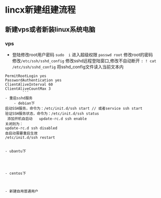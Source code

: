 
# lincx新建组建流程
## 新建vps或者新装linux系统电脑
### vps
- 登陆修改root用户密码
`sudo 
i` 进入超级权限
`passwd root` 修改root的密码
修改`/etc/ssh/sshd_config` 修改sshd远程登陆窗口,修改不自动断开
`: ! cat /etc/ssh/sshd_config` 将sshd_config文件读入当前文本内

```linux
PermitRootLogin yes
PasswordAuthentication yes
ClientAliveInterval 60
ClientAliveCountMax 3
		```
- 重启sshd服务
	- debian下
启动SSH服务，命令为：/etc/init.d/ssh start // 或者service ssh start
验证SSH服务状态，命令为：/etc/init.d/ssh status
 添加开机自启动   update-rc.d ssh enable
关闭则为：
update-rc.d ssh disabled
自启动需要重启生效	
/etc/init.d/ssh restart


- ubantu下




- centos下



- 新建自用普通用户
